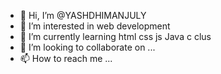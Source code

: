 - 👋 Hi, I’m @YASHDHIMANJULY
- 👀 I’m interested in web development 
- 🌱 I’m currently learning html css js Java c clus
- 💞️ I’m looking to collaborate on ...
- 📫 How to reach me ...

<!---
YASHDHIMANJULY/YASHDHIMANJULY is a ✨ special ✨ repository because its `README.md` (this file) appears on your GitHub profile.
You can click the Preview link to take a look at your changes.
--->
